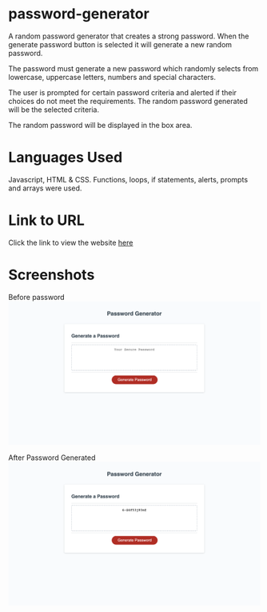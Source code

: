 # password-generator

A random password generator that creates a strong password.
When the generate password button is selected it will generate a new random password.

The password must generate a new password which randomly selects from lowercase, uppercase letters, numbers and special characters.

The user is prompted for certain password criteria and alerted if their choices do not meet the requirements.
The random password generated will be the selected criteria.

The random password will be displayed in the box area.

# Languages Used

Javascript, HTML & CSS.
Functions, loops, if statements, alerts, prompts and arrays were used.

# Link to URL

Click the link to view the website [here](https://roxywasiak.github.io/password-generator/)

# Screenshots

Before password
![desktop-screenshot](./images/screenshots/screenshotstart.png)

After Password Generated
![desktop-screenshot](./images/screenshots/screenshotafter.png)
